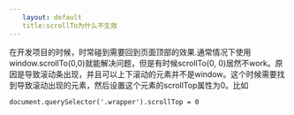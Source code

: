 ```yaml
---
　　layout: default
　　title:scrollTo为什么不生效
---
```

在开发项目的时候，时常碰到需要回到页面顶部的效果.通常情况下使用window.scrollTo(0,0)就能解决问题，但是有时候scrollTo(0, 0)居然不work。原因是导致滚动条出现，并且可以上下滚动的元素并不是window。这个时候需要找到导致滚动出现的元素，然后设置这个元素的scrollTop属性为0。比如

```html
document.querySelector('.wrapper').scrollTop = 0
```
